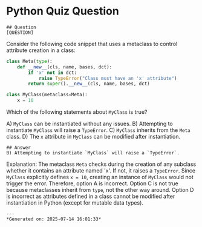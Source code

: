 # Python Quiz Question
    
    ## Question
    [QUESTION]
Consider the following code snippet that uses a metaclass to control attribute creation in a class:

```python
class Meta(type):
    def __new__(cls, name, bases, dct):
        if 'x' not in dct:
            raise TypeError("Class must have an 'x' attribute")
        return super().__new__(cls, name, bases, dct)

class MyClass(metaclass=Meta):
    x = 10
```

Which of the following statements about `MyClass` is true?

A) `MyClass` can be instantiated without any issues.
B) Attempting to instantiate `MyClass` will raise a `TypeError`.
C) `MyClass` inherits from the `Meta` class.
D) The `x` attribute in `MyClass` can be modified after instantiation.
    
    ## Answer
    B) Attempting to instantiate `MyClass` will raise a `TypeError`.

Explanation: The metaclass `Meta` checks during the creation of any subclass whether it contains an attribute named 'x'. If not, it raises a `TypeError`. Since `MyClass` explicitly defines `x = 10`, creating an instance of `MyClass` would not trigger the error. Therefore, option A is incorrect. Option C is not true because metaclasses inherit from `type`, not the other way around. Option D is incorrect as attributes defined in a class cannot be modified after instantiation in Python (except for mutable data types).
    
    ---
    *Generated on: 2025-07-14 16:01:33*
    